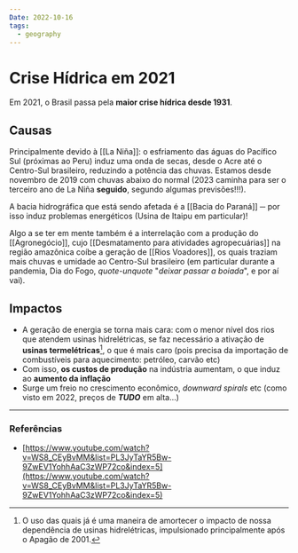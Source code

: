 ```yaml
---
Date: 2022-10-16
tags:
  - geography
---
```

# Crise Hídrica em 2021
Em 2021, o Brasil passa pela **maior crise hídrica desde 1931**. 

## Causas
Principalmente devido à [[La Niña]]: o esfriamento das águas do Pacífico Sul (próximas ao Peru) induz uma onda de secas, desde o Acre até o Centro-Sul brasileiro, reduzindo a potência das chuvas. Estamos desde novembro de 2019 com chuvas abaixo do normal (2023 caminha para ser o terceiro ano de La Niña **seguido**, segundo algumas previsões!!!). 

A bacia hidrográfica que está sendo afetada é a [[Bacia do Paraná]] ─ por isso induz problemas energéticos (Usina de Itaipu em particular)!

Algo a se ter em mente também é a interrelação com a produção do [[Agronegócio]], cujo [[Desmatamento para atividades agropecuárias]] na região amazônica coíbe a geração de [[Rios Voadores]], os quais traziam mais chuvas e umidade ao Centro-Sul brasileiro (em particular durante a pandemia, Dia do Fogo, *quote-unquote* "*deixar passar a boiada*", e por aí vai).

## Impactos
- A geração de energia se torna mais cara: com o menor nível dos rios que atendem usinas hidrelétricas, se faz necessário a ativação de **usinas termelétricas**[^1], o que é mais caro (pois precisa da importação de combustíveis para aquecimento: petróleo, carvão etc)
- Com isso, **os custos de produção** na indústria aumentam, o que induz ao **aumento da inflação**
- Surge um freio no crescimento econômico, *downward spirals* etc (como visto em 2022, preços de ***TUDO*** em alta...)

---
### Referências
- [https://www.youtube.com/watch?v=WS8_CEyBvMM&list=PL3JyTaYR5Bw-9ZwEV1YohhAaC3zWP72co&index=5](https://www.youtube.com/watch?v=WS8_CEyBvMM&list=PL3JyTaYR5Bw-9ZwEV1YohhAaC3zWP72co&index=5)

[^1]: O uso das quais já é uma maneira de amortecer o impacto de nossa dependência de usinas hidrelétricas, impulsionado principalmente após o Apagão de 2001.